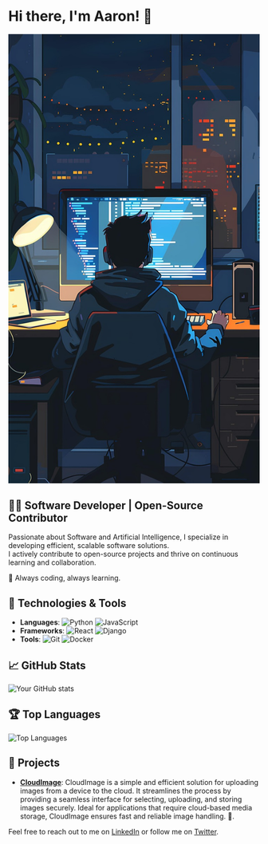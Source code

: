# Hi there, I'm Aaron! 👋

![Header Image](https://github.com/Aaron-Thapa/Aaron-Thapa/blob/master/developer-8764523_1280.jpg)

## 👨‍💻 Software Developer | Open-Source Contributor  

Passionate about Software and Artificial Intelligence, I specialize in developing efficient, scalable software solutions.  
I actively contribute to open-source projects and thrive on continuous learning and collaboration.  

🚀 Always coding, always learning.  

## 🔧 Technologies & Tools
- **Languages**: ![Python](https://img.shields.io/badge/-Python-3776AB?style=flat-square&logo=python&logoColor=white) ![JavaScript](https://img.shields.io/badge/-JavaScript-F7DF1E?style=flat-square&logo=javascript&logoColor=black)
- **Frameworks**: ![React](https://img.shields.io/badge/-React-61DAFB?style=flat-square&logo=react&logoColor=white) ![Django](https://img.shields.io/badge/-Django-092E20?style=flat-square&logo=django&logoColor=white)
- **Tools**: ![Git](https://img.shields.io/badge/-Git-F05032?style=flat-square&logo=git&logoColor=white) ![Docker](https://img.shields.io/badge/-Docker-2496ED?style=flat-square&logo=docker&logoColor=white)

## 📈 GitHub Stats
![Your GitHub stats](https://github-readme-stats.vercel.app/api?username=Aaron-Thapa&show_icons=true&theme=radical)

## 🏆 Top Languages
![Top Languages](https://github-readme-stats.vercel.app/api/top-langs/?username=Aaron-Thapa&layout=compact&theme=radical)

## 🚀 Projects
- **[CloudImage](https://github.com/Aaron-Thapa/CloudImage)**: CloudImage is a simple and efficient solution for uploading images from a device to the cloud. It streamlines the process by providing a seamless interface for selecting, uploading, and storing images securely. Ideal for applications that require cloud-based media storage, CloudImage ensures fast and reliable image handling. 🚀.

Feel free to reach out to me on [LinkedIn](https://www.linkedin.com/in/anup-thapa-443231139/) or follow me on [Twitter](https://x.com/Aaronthapaa).
